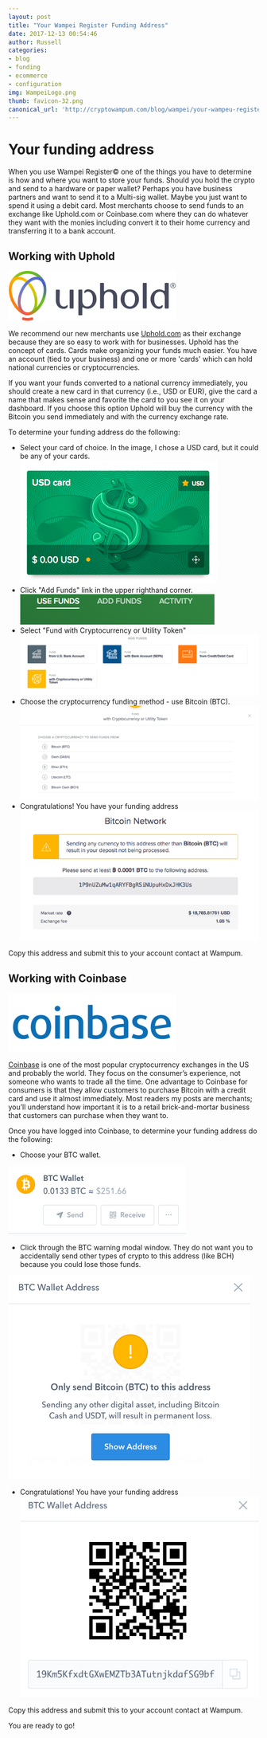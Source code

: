 ```yaml
---
layout: post
title: "Your Wampei Register Funding Address"
date: 2017-12-13 00:54:46
author: Russell
categories:
- blog
- funding
- ecommerce
- configuration
img: WampeiLogo.png
thumb: favicon-32.png
canonical_url: 'http://cryptowampum.com/blog/wampei/your-wampeu-register-funding-address.html'
---
```


# Your funding address #

When you use Wampei Register© one of the things you have to determine is how and where you want to store your funds.  Should you hold the crypto and send to a hardware or paper wallet?  Perhaps you have business partners and want to send it to a Multi-sig wallet.  Maybe you just want to spend it using a debit card.  Most merchants choose to send funds to an exchange like Uphold.com or Coinbase.com where they can do whatever they want with the monies including convert it to their home currency and transferring it to a bank account.

## Working with Uphold ##
![Uphold](/assets/img/blog/uphold-logo-horizontal-small.png) 

We recommend our new merchants use [Uphold.com](https://uphold.com) as their exchange because they are so easy to work with for businesses. Uphold has the concept of cards. Cards make organizing your funds much easier. You have an account (tied to your business) and one or more 'cards' which can hold national currencies or cryptocurrencies.  

If you want your funds converted to a national currency immediately, you should create a new card in that currency (i.e., USD or EUR), give the card a name that makes sense and favorite the card to you see it on your dashboard. If you choose this option Uphold will buy the currency with the Bitcoin you send immediately and with the currency exchange rate.

To determine your funding address do the following:
- Select your card of choice.  In the image, I chose a USD card, but it could be any of your cards.
![Choose your card](/assets/img/blog/uphold-card.png) 
- Click "Add Funds" link in the upper righthand corner.
![Add Funds](/assets/img/blog/uphold-add-funds.png)
- Select "Fund with Cryptocurrency or Utility Token"
![Funding Options](/assets/img/blog/uphold-options.png)
- Choose the cryptocurrency funding method - use Bitcoin (BTC).
![Choose BTC](/assets/img/blog/uphold-type.png)
- Congratulations!  You have your funding address
![You are done](/assets/img/blog/uphold-funding-address.png)
 
Copy this address and submit this to your account contact at Wampum.


## Working with Coinbase ##

![Coinbase](/assets/img/blog/coinbase_sm.png) 

[Coinbase](https://coinbase.com/) is one of the most popular cryptocurrency exchanges in the US and probably the world.  They focus on the consumer’s experience, not someone who wants to trade all the time. One advantage to Coinbase for consumers is that they allow customers to purchase Bitcoin with a credit card and use it almost immediately. Most readers my posts are merchants; you’ll understand how important it is to a retail brick-and-mortar business that customers can purchase when they want to.

Once you have logged into Coinbase, to determine your funding address do the following:
- Choose your BTC wallet.

![Choose your wallet](/assets/img/blog/CoinbaseAccount.png) 
- Click through the BTC warning modal window.  They do not want you to accidentally send other types of crypto to this address (like BCH) because you could lose those funds.

![Confirm](/assets/img/blog/CoinbaseModal.png)

- Congratulations!  You have your funding address
![You are done](/assets/img/blog/CoinbaseQR.png)
 
Copy this address and submit this to your account contact at Wampum.  

You are ready to go!

[russell]: http://cryptowampum.com
